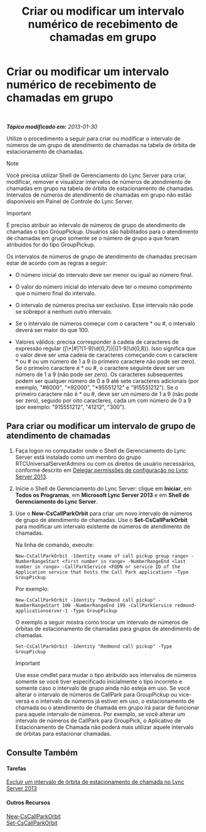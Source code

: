 ﻿---
title: Criar ou modificar um intervalo numérico de recebimento de chamadas em grupo
TOCTitle: Criar ou modificar um intervalo numérico de recebimento de chamadas em grupo
ms:assetid: 4b442b98-df6b-4e50-8254-b3be9cde21dd
ms:mtpsurl: https://technet.microsoft.com/pt-br/library/JJ945627(v=OCS.15)
ms:contentKeyID: 52057601
ms.date: 05/19/2016
mtps_version: v=OCS.15
ms.translationtype: HT
---

# Criar ou modificar um intervalo numérico de recebimento de chamadas em grupo

 

_**Tópico modificado em:** 2013-01-30_

Utilize o procedimento a seguir para criar ou modificar o intervalo de números de um grupo de atendimento de chamadas na tabela de órbita de estacionamento de chamadas.

> [!note]  
> Você precisa utilizar Shell de Gerenciamento do Lync Server para criar, modificar, remover e visualizar intervalos de números de atendimento de chamadas em grupo na tabela de órbita de estacionamento de chamadas. Intervalos de números de atendimento de chamadas em grupo não estão disponíveis em Painel de Controle do Lync Server.

> [!important]  
> É preciso atribuir ao intervalo de números de grupo de atendimento de chamadas o tipo GroupPickup. Usuários são habilitados para o atendimento de chamadas em grupo somente se o número de grupo a que foram atribuídos for do tipo GroupPickup.

Os intervalos de números de grupo de atendimento de chamadas precisam estar de acordo com as regras a seguir:

  - O número inicial do intervalo deve ser menor ou igual ao número final.

  - O valor do número inicial do intervalo deve ter o mesmo comprimento que o número final do intervalo.

  - O intervalo de números precisa ser exclusivo. Esse intervalo não pode se sobrepor a nenhum outro intervalo.

  - Se o intervalo de números começar com o caractere \* ou \#, o intervalo deverá ser maior do que 100.

  - Valores válidos: precisa corresponder à cadeia de caracteres de expressão regular (\[\\\*|\#\]?\[1-9\]\\d{0,7})|(\[1-9\]\\d{0,8}). Isso significa que o valor deve ser uma cadeia de caracteres começando com o caractere \* ou \# ou um número de 1 a 9 (o primeiro caractere não pode ser zero). Se o primeiro caractere é \* ou \#, o caractere seguinte deve ser um número de 1 a 9 (não pode ser zero). Os caracteres subsequentes podem ser qualquer número de 0 a 9 até sete caracteres adicionais (por exemplo, "\#6000", "\*92000", "\*95551212" e "915551212"). Se o primeiro caractere não é \* ou \#, deve ser um número de 1 a 9 (não pode ser zero), seguido por oito caracteres, cada um com número de 0 a 9 (por exemplo: "915551212", "41212", "300").

## Para criar ou modificar um intervalo de grupo de atendimento de chamadas

1.  Faça logon no computador onde o Shell de Gerenciamento do Lync Server está instalado como um membro do grupo RTCUniversalServerAdmins ou com os direitos de usuário necessários, conforme descrito em [Delegar permissões de configuração no Lync Server 2013](lync-server-2013-delegate-setup-permissions.md).

2.  Inicie o Shell de Gerenciamento do Lync Server: clique em **Iniciar**, em **Todos os Programas**, em **Microsoft Lync Server 2013** e em **Shell de Gerenciamento do Lync Server**.

3.  Use o **New-CsCallParkOrbit** para criar um novo intervalo de números de grupo de atendimento de chamadas. Use o **Set-CsCallParkOrbit** para modificar um intervalo existente de números de atendimento de chamadas.
    
    Na linha de comando, execute:
    
        New-CsCallParkOrbit -Identity <name of call pickup group range> -NumberRangeStart <first number in range> -NumberRangeEnd <last number in range> -CallParkService <FQDN or service ID of the Application service that hosts the Call Park application> -Type GroupPickup
    
    Por exemplo:
    
        New-CsCallParkOrbit -Identity "Redmond call pickup" -NumberRangeStart 100 -NumberRangeEnd 199 -CallParkService redmond-applicationserver-1 -Type GroupPickup
    
    O exemplo a seguir mostra como trocar um intervalo de números de órbitas de estacionamento de chamadas para grupos de atendimento de chamadas.
    
        Set-CsCallParkOrbit -Identity "Redmond call pickup" -Type GroupPickup
    
    > [!important]  
    > Use esse cmdlet para mudar o tipo atribuído aos intervalos de números somente se você tiver especificado inicialmente o tipo incorreto e somente caso o intervalo de grupo ainda não esteja em uso. Se você alterar o intervalo de números de CallPark para GroupPickup ou vice-versa e o intervalo de números já estiver em uso, o estacionamento de chamada ou o atendimento de chamada em grupo irá parar de funcionar para aquele intervalo de números. Por exemplo, se você alterar um intervalo de números de CallPark para GroupPick, o Aplicativo de Estacionamento de Chamada não poderá mais utilizar aquele intervalo de órbitas para estacionar chamadas.

## Consulte Também

#### Tarefas

[Excluir um intervalo de órbita de estacionamento de chamada no Lync Server 2013](lync-server-2013-delete-a-call-park-orbit-range.md)  

#### Outros Recursos

[New-CsCallParkOrbit](https://docs.microsoft.com/en-us/powershell/module/skype/New-CsCallParkOrbit)  
[Set-CsCallParkOrbit](https://docs.microsoft.com/en-us/powershell/module/skype/Set-CsCallParkOrbit)

